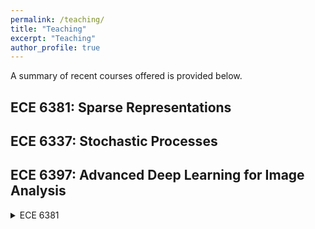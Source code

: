 ```yaml
---
permalink: /teaching/
title: "Teaching"
excerpt: "Teaching"
author_profile: true
---
```


A summary of recent courses offered is provided below. 

## ECE 6381: Sparse Representations 

## ECE 6337: Stochastic Processes

## ECE 6397: Advanced Deep Learning for Image Analysis


<details>
  <summary>ECE 6381</summary>
  
  ## Syllabus
  1. A numbered
  2. list
     * With some
     * Sub bullets
</details>
